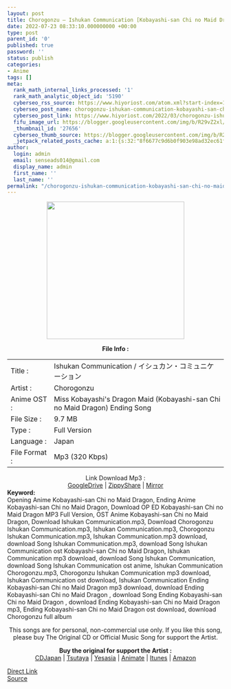 ```yaml
---
layout: post
title: Chorogonzu – Ishukan Communication [Kobayashi-san Chi no Maid Dragon Ending]
date: 2022-07-23 08:33:10.000000000 +00:00
type: post
parent_id: '0'
published: true
password: ''
status: publish
categories:
- Anime
tags: []
meta:
  rank_math_internal_links_processed: '1'
  rank_math_analytic_object_id: '5190'
  cyberseo_rss_source: https://www.hiyoriost.com/atom.xml?start-index=1
  cyberseo_post_name: chorogonzu-ishukan-communication-kobayashi-san-chi-no-maid-dragon-ending
  cyberseo_post_link: https://www.hiyoriost.com/2022/03/chorogonzu-ishukan-communication.html
  fifu_image_url: https://blogger.googleusercontent.com/img/b/R29vZ2xl/AVvXsEgebFw31FYhupEm9PVyZ-K4JmK0nmFYuVV8oC7QePJxUgVZovY-Yq_YeitZRxB_guL1KgCYiUo5qhVvTCUB9x0qGHMYT7W-gKrKszSQ2gA1i0SaJYPOixySOF4MvkhjRb4leEHdCqIC_rZvPS410Q5Jl9Tslp2_j1aik28QoSrqnntJD8Eoq48esKU1/s800/Ishukan_Communication_Cover.jpg
  _thumbnail_id: '27656'
  cyberseo_thumb_source: https://blogger.googleusercontent.com/img/b/R29vZ2xl/AVvXsEgebFw31FYhupEm9PVyZ-K4JmK0nmFYuVV8oC7QePJxUgVZovY-Yq_YeitZRxB_guL1KgCYiUo5qhVvTCUB9x0qGHMYT7W-gKrKszSQ2gA1i0SaJYPOixySOF4MvkhjRb4leEHdCqIC_rZvPS410Q5Jl9Tslp2_j1aik28QoSrqnntJD8Eoq48esKU1/s800/Ishukan_Communication_Cover.jpg
  _jetpack_related_posts_cache: a:1:{s:32:"8f6677c9d6b0f903e98ad32ec61f8deb";a:2:{s:7:"expires";i:1658621015;s:7:"payload";a:3:{i:0;a:1:{s:2:"id";i:27651;}i:1;a:1:{s:2:"id";i:27653;}i:2;a:1:{s:2:"id";i:27657;}}}}
author:
  login: admin
  email: senseads014@gmail.com
  display_name: admin
  first_name: ''
  last_name: ''
permalink: "/chorogonzu-ishukan-communication-kobayashi-san-chi-no-maid-dragon-ending/"
---
```

<div class="separator" style="clear: both; text-align: center;"><img src="{{ site.baseurl }}/assets/2022/07/Ishukan_Communication_Cover.jpg" border="0" data-original-height="600" data-original-width="600" height="320" width="320" /></div>
<p> 
<div class="linkdownload" align="center"><b>File Info : </b></div>
<div class="info2" id="Info">
<table>
<tbody>
<tr>
<td class="tablex">Title :</td>
<td>Ishukan Communication / イシュカン・コミュニケーション</td>
</tr>
<tr>
<td class="tablex">Artist :</td>
<td>Chorogonzu</td>
</tr>
<tr>
<td class="tablex">Anime OST :</td>
<td>Miss Kobayashi's Dragon Maid (Kobayashi-san Chi no Maid Dragon) Ending Song</td>
</tr>
<tr>
<td class="tablex">File Size :</td>
<td>9.7 MB</td>
</tr>
<tr>
<td class="tablex">Type :</td>
<td>Full Version</td>
</tr>
<tr>
<td class="tablex">Language :</td>
<td>Japan</td>
</tr>
<tr>
<td class="tablex">File Format :</td>
<td>Mp3 (320 Kbps)</td>
</tr>
</tbody>
</table>
</div>
<div style="text-align: center;">
<div class="dlbod" id="boxdownload">
<div class="smokeddl">
<div class="linkdownload">Link Download Mp3 : </div>
<div class="smokeurl"><a href="https://drive.google.com/file/d/1JOG5COCrHPpGPb_WTPMgJFtDSAaJEKz3/view?usp=drivesdk" rel="nofollow noopener" target="_blank">GoogleDrive</a> | <a href="https://www60.zippyshare.com/v/5gh9FtqA/file.html" rel="nofollow noopener" target="_blank">ZippyShare</a> | <a href="https://www.mirrored.to/files/0ZDIS7MS/Ishukan_Communication-[hiyoriost.com].mp3_links" rel="nofollow noopener" target="_blank">Mirror</a> </div>
</div>
</div>
</div>
<div class="keywordz"><b>Keyword:</b>
<div class="tagser">
<div class="tags">Opening Anime Kobayashi-san Chi no Maid Dragon, Ending Anime Kobayashi-san Chi no Maid Dragon, Download OP ED Kobayashi-san Chi no Maid Dragon MP3 Full Version, OST Anime Kobayashi-san Chi no Maid Dragon, Download Ishukan Communication.mp3, Download Chorogonzu Ishukan Communication.mp3, Ishukan Communication.mp3, Chorogonzu Ishukan Communication.mp3, Ishukan Communication.mp3 download, download Song Ishukan Communication.mp3, download Song Ishukan Communication ost Kobayashi-san Chi no Maid Dragon, Ishukan Communication mp3 download, download Song Ishukan Communication, download Song Ishukan Communication ost anime, Ishukan Communication Chorogonzu.mp3, Chorogonzu Ishukan Communication mp3 download, Ishukan Communication ost download, Ishukan Communication Ending Kobayashi-san Chi no Maid Dragon mp3 download, download Ending Kobayashi-san Chi no Maid Dragon , download Song Ending Kobayashi-san Chi no Maid Dragon , download Ending Kobayashi-san Chi no Maid Dragon mp3, Ending Kobayashi-san Chi no Maid Dragon ost download, download Chorogonzu full album</div>
</div>
<p /></div>
<div class="buycd" align="center">This songs are for personal, non-commercial use only. If you like this song, please buy The Original CD or Official Music Song for support the Artist.
<p /></div>
<div class="buyat" align="center"><span class="syclons0"><b>Buy the original for support the Artist : </b><br /> <a href="https://www.cdjapan.co.jp/" target="_blank" rel="noopener">CDJapan</a> | <a href="https://shop.tsutaya.co.jp/" target="_blank" rel="noopener">Tsutaya</a> | <a href="https://www.yesasia.com/" target="_blank" rel="noopener">Yesasia</a> | <a href="https://www.animate-onlineshop.jp/" target="_blank" rel="noopener">Animate</a> | <a href="https://www.apple.com/jp/itunes" target="_blank" rel="noopener">Itunes</a> | <a href="https://amazon.co.jp/" target="_blank" rel="noopener">Amazon</a></span></p>
</div>
<link rel="stylesheet" href="https://cdnjs.cloudflare.com/ajax/libs/font-awesome/4.7.0/css/font-awesome.min.css" />
<div class="divbtn"> <a href="https://handymansurrender.com/fihup8buzv?key=94550f7ce39444073321dde3b8782f97" class="btn"><i class="fa fa-download"></i> Direct Link</a> <br /><a href="https://www.hiyoriost.com/2022/03/chorogonzu-ishukan-communication.html">Source</a> </div>
